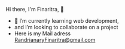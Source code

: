  Hi there, I'm Finaritra, 👋

- 🌱 I’m currently learning web development,
- and  I’m looking to collaborate on a project 
- Here is my Mail adress  
  RandrianaryFinaritra@gmail.com

